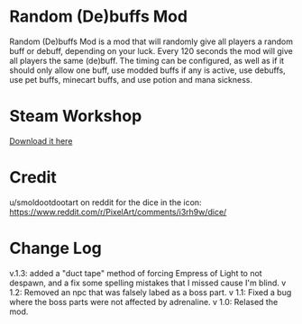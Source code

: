 # Random (De)buffs Mod
Random (De)buffs Mod is a mod that will randomly give all players a random buff or debuff, depending on your luck.
Every 120 seconds the mod will give all players the same (de)buff.
The timing can be configured, as well as if it should only allow one buff, use modded buffs if any is active, use debuffs, use pet buffs, minecart buffs, and use potion and mana sickness.

# Steam Workshop
[Download it here](https://steamcommunity.com/sharedfiles/filedetails/?id=2952321754)

# Credit
u/smoldootdootart on reddit for the dice in the icon: https://www.reddit.com/r/PixelArt/comments/i3rh9w/dice/

# Change Log
v.1.3: added a "duct tape" method of forcing Empress of Light to not despawn, and a fix some spelling mistakes that I missed cause I'm blind.
v 1.2: Removed an npc that was falsely labed as a boss part. 
v 1.1: Fixed a bug where the boss parts were not affected by adrenaline. 
v 1.0: Relased the mod.